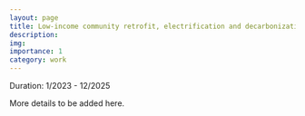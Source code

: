 ```yaml
---
layout: page
title: Low-income community retrofit, electrification and decarbonization
description: 
img: 
importance: 1
category: work
---
```


Duration: 1/2023 - 12/2025

More details to be added here.
